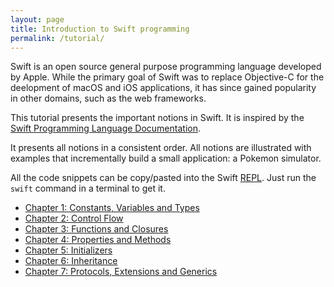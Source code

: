 ```yaml
---
layout: page
title: Introduction to Swift programming
permalink: /tutorial/
---
```


Swift is an open source general purpose programming language developed by Apple.
While the primary goal of Swift was to replace Objective-C for the deelopment of macOS and iOS applications,
it has since gained popularity in other domains, such as the web frameworks.

This tutorial presents the important notions in Swift.
It is inspired by the [Swift Programming Language Documentation](https://developer.apple.com/library/prerelease/content/documentation/Swift/Conceptual/Swift_Programming_Language).

It presents all notions in a consistent order.
All notions are illustrated with examples that incrementally build a small application:
a Pokemon simulator.

All the code snippets can be copy/pasted into the Swift [REPL](https://en.wikipedia.org/wiki/Read–eval–print_loop).
Just run the `swift` command in a terminal to get it.

* <a href="{{ site.baseurl }}tutorial/chapter-1">Chapter 1: Constants, Variables and Types</a>
* <a href="{{ site.baseurl }}tutorial/chapter-2">Chapter 2: Control Flow</a>
* <a href="{{ site.baseurl }}tutorial/chapter-3">Chapter 3: Functions and Closures</a>
* <a href="{{ site.baseurl }}tutorial/chapter-4">Chapter 4: Properties and Methods</a>
* <a href="{{ site.baseurl }}tutorial/chapter-5">Chapter 5: Initializers</a>
* <a href="{{ site.baseurl }}tutorial/chapter-6">Chapter 6: Inheritance</a>
* <a href="{{ site.baseurl }}tutorial/chapter-7">Chapter 7: Protocols, Extensions and Generics</a>
